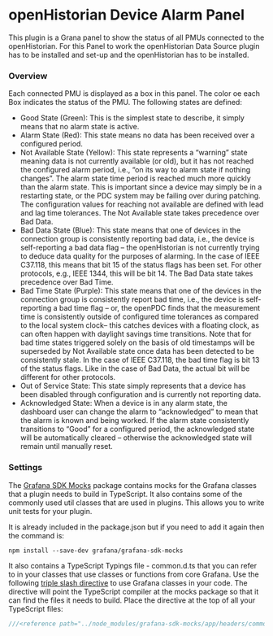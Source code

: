 ﻿# openHistorian Device Alarm Panel

This plugin is a Grana panel to show the status of all PMUs connected to the openHistorian.
For this Panel to work the openHistorian Data Source plugin has to be installed and set-up and the openHistorian has to be installed.
### Overview

Each connected PMU is displayed as a box in this panel. The color oe each Box indicates the status of the PMU. The following states are defined:
- Good State (Green): This is the simplest state to describe, it simply means that no alarm state is active.
- Alarm State (Red): This state means no data has been received over a configured period.
- Not Available State (Yellow): This state represents a “warning” state meaning data is not currently available (or old), but it has not reached the configured alarm period, i.e., “on its way to alarm state if nothing changes”. The alarm state time period is reached much more quickly than the alarm state. This is important since a device may simply be in a restarting state, or the PDC system may be failing over during patching. The configuration values for reaching not available are defined with lead and lag time tolerances. The Not Available state takes precedence over Bad Data.
- Bad Data State (Blue): This state means that one of devices in the connection group is consistently reporting bad data, i.e., the device is self-reporting a bad data flag – the openHistorian is not currently trying to deduce data quality for the purposes of alarming. In the case of IEEE C37.118, this means that bit 15 of the status flags has been set. For other protocols, e.g., IEEE 1344, this will be bit 14. The Bad Data state takes precedence over Bad Time.
- Bad Time State (Purple): This state means that one of the devices in the connection group is consistently report bad time, i.e., the device is self-reporting a bad time flag – or, the openPDC finds that the measurement time is consistently outside of configured time tolerances as compared to the local system clock– this catches devices with a floating clock, as can often happen with daylight savings time transitions. Note that for bad time states triggered solely on the basis of old timestamps will be superseded by Not Available state once data has been detected to be consistently stale. In the case of IEEE C37.118, the bad time flag is bit 13 of the status flags. Like in the case of Bad Data, the actual bit will be different for other protocols.
- Out of Service State: This state simply represents that a device has been disabled through configuration and is currently not reporting data.
- Acknowledged State: When a device is in any alarm state, the dashboard user can change the alarm to “acknowledged” to mean that the alarm is known and being worked. If the alarm state consistently transitions to “Good” for a configured period, the acknowledged state will be automatically cleared – otherwise the acknowledged state will remain until manually reset.

### Settings

The [Grafana SDK Mocks](https://github.com/grafana/grafana-sdk-mocks) package contains mocks for the Grafana classes that a plugin needs to build in TypeScript. It also contains some of the commonly used util classes that are used in plugins. This allows you to write unit tests for your plugin.

It is already included in the package.json but if you need to add it again then the command is:

`npm install --save-dev grafana/grafana-sdk-mocks`

It also contains a TypeScript Typings file - common.d.ts that you can refer to in your classes that use classes or functions from core Grafana. Use the following [triple slash directive](https://www.typescriptlang.org/docs/handbook/triple-slash-directives.html) to use Grafana classes in your code. The directive will point the TypeScript compiler at the mocks package so that it can find the files it needs to build. Place the directive at the top of all your TypeScript files:

```js
///<reference path="../node_modules/grafana-sdk-mocks/app/headers/common.d.ts" />
```
